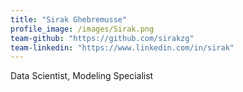 ```yaml
---
title: "Sirak Ghebremusse"
profile_image: /images/Sirak.png
team-github: "https://github.com/sirakzg"
team-linkedin: "https://www.linkedin.com/in/sirak"
---
```


Data Scientist,
Modeling Specialist
